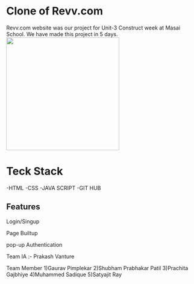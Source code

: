 

# Clone of Revv.com
Revv.com website was our project for Unit-3 Construct week at Masai School.
We have made this project in 5 days.
[<img src="https://gauravpimplekar.github.io./image/46800_050614-kgo-nordstrom-rack-website-img.jpg" width=300; height=300px;  />](https://monumental-pudding-6b6d3a.netlify.app/index.html)


# Teck  Stack
-HTML
-CSS
-JAVA SCRIPT
-GIT HUB


## Features

Login/Singup

Page Builtup

pop-up Authentication




Team IA :- Prakash Vanture

Team Member
1)Gaurav Pimplekar
2)Shubham Prabhakar Patil
3)Prachita Gajbhiye
4)Muhammed Sadique
5)Satyajit Ray

